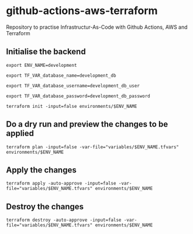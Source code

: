 # github-actions-aws-terraform
Repository to practise Infrastructur-As-Code with Github Actions, AWS and Terraform

## Initialise the backend
    
    export ENV_NAME=development

    export TF_VAR_database_name=development_db

    export TF_VAR_database_username=development_db_user

    export TF_VAR_database_password=development_db_password

    terraform init -input=false environments/$ENV_NAME

## Do a dry run and preview the changes to be applied

    terraform plan -input=false -var-file="variables/$ENV_NAME.tfvars" environments/$ENV_NAME

## Apply the changes

    terraform apply -auto-approve -input=false -var-file="variables/$ENV_NAME.tfvars" environments/$ENV_NAME

## Destroy the changes

    terraform destroy -auto-approve -input=false -var-file="variables/$ENV_NAME.tfvars" environments/$ENV_NAME